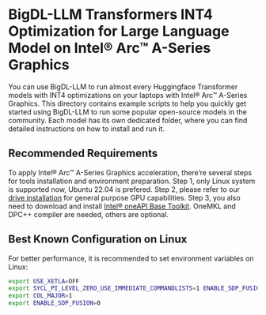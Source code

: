 # BigDL-LLM Transformers INT4 Optimization for Large Language Model on Intel® Arc™ A-Series Graphics
You can use BigDL-LLM to run almost every Huggingface Transformer models with INT4 optimizations on your laptops with Intel® Arc™ A-Series Graphics. This directory contains example scripts to help you quickly get started using BigDL-LLM to run some popular open-source models in the community. Each model has its own dedicated folder, where you can find detailed instructions on how to install and run it.

## Recommended Requirements
To apply Intel® Arc™ A-Series Graphics acceleration, there’re several steps for tools installation and environment preparation.
Step 1, only Linux system is supported now, Ubuntu 22.04 is prefered.
Step 2, please refer to our [drive installation](https://dgpu-docs.intel.com/installation-guides/index.html#intel-arc-gpus) for general purpose GPU capabilities.
Step 3, you also need to download and install [Intel® oneAPI Base Toolkit](https://www.intel.com/content/www/us/en/developer/tools/oneapi/base-toolkit-download.html). OneMKL and DPC++ compiler are needed, others are optional.

## Best Known Configuration on Linux
For better performance, it is recommended to set environment variables on Linux:
```bash
export USE_XETLA=OFF
export SYCL_PI_LEVEL_ZERO_USE_IMMEDIATE_COMMANDLISTS=1 ENABLE_SDP_FUSION=1
export COL_MAJOR=1
export ENABLE_SDP_FUSION=0
```
